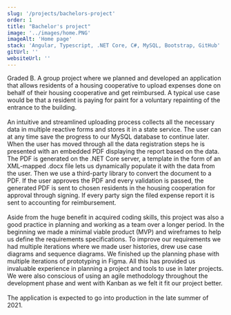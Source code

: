```yaml
---
slug: '/projects/bachelors-project'
order: 1
title: "Bachelor's project"
image: '../images/home.PNG'
imageAlt: 'Home page'
stack: 'Angular, Typescript, .NET Core, C#, MySQL, Bootstrap, GitHub'
gitUrl: ''
websiteUrl: ''
---
```


Graded B.
A group project where we planned and developed an application that allows residents
of a housing cooperative to upload expenses done on behalf of their housing
cooperative and get reimbursed. A typical use case would be that a resident
is paying for paint for a voluntary repainting of the entrance to the building.  
\
An intuitive and streamlined uploading process collects all the necessary data
in multiple reactive forms and stores it in a state service. The user can at any time 
save the progress to our MySQL database to continue later. When the user has moved through all the
data registration steps he is presented with an embedded PDF displaying the report based on the data. 
The PDF is generated on the .NET Core server, a template in the form of an XML-mapped .docx file lets us dynamically populate it with the data from the user. Then we use a third-party library to convert the document to a PDF.
If the user approves the PDF and every validation is passed, the generated PDF is sent to chosen residents in the housing cooperation for approval through signing. If every party sign the filed expense report it is sent to accounting for reimbursement.  
\
Aside from the huge benefit in acquired  coding skills, this project was also a good practice in planning and working as a team over a longer period. In the beginning we made a minimal viable product (MVP) and wireframes to help us define the requirements specifications. To improve our requirements we had multiple iterations where we made user histories, drew use case diagrams and sequence diagrams. We finished up the planning phase with multiple iterations of prototyping in Figma. All this has provided us invaluable experience in planning a project and tools to use in later projects. We were also conscious of using an agile methodology throughout the development phase and went with Kanban as we felt it fit our project better.  
\
The application is expected to go into production in the late summer of 2021.
